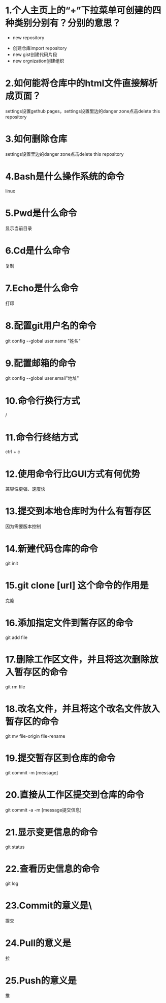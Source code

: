 # 1.个人主页上的“+”下拉菜单可创建的四种类别分别有？分别的意思？
* new repository
+ 创建仓库import repository
+ new gist创建代码片段
+ new orgnization创建组织

# 2.如何能将仓库中的html文件直接解析成页面？
settings设置gethub pages，settings设置里边的danger zone点击delete this repository

# 3.如何删除仓库
settings设置里边的danger zone点击delete this repository

# 4.Bash是什么操作系统的命令
linux

# 5.Pwd是什么命令
显示当前目录

# 6.Cd是什么命令
复制

# 7.Echo是什么命令
打印

# 8.配置git用户名的命令
git config --global user.name "姓名"

# 9.配置邮箱的命令
git config --global user.email"地址"

# 10.命令行换行方式
/

# 11.命令行终结方式
ctrl + c

# 12.使用命令行比GUI方式有何优势
兼容性更强、速度快

# 13.提交到本地仓库时为什么有暂存区
因为需要版本控制

# 14.新建代码仓库的命令
git init

# 15.git clone [url] 这个命令的作用是
克隆

# 16.添加指定文件到暂存区的命令
git add file

# 17.删除工作区文件，并且将这次删除放入暂存区的命令
git rm file 

# 18.改名文件，并且将这个改名文件放入暂存区的命令
git mv file-origin file-rename

# 19.提交暂存区到仓库的命令
git commit -m [message]

# 20.直接从工作区提交到仓库的命令
git commit -a -m [message提交信息]

# 21.显示变更信息的命令
git status

# 22.查看历史信息的命令
git log

# 23.Commit的意义是\
提交

# 24.Pull的意义是
拉

# 25.Push的意义是
推

